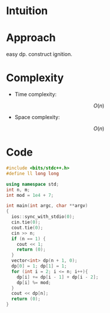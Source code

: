 # Intuition
<!-- Describe your first thoughts on how to solve this problem. -->

# Approach
<!-- Describe your approach to solving the problem. -->
easy dp.
construct ignition.

# Complexity
- Time complexity:
<!-- Add your time complexity here, e.g. $$O(n)$$ -->
$$ O(n) $$

- Space complexity:
<!-- Add your space complexity here, e.g. $$O(n)$$ -->
$$ O(n) $$

# Code
```cpp []
#include <bits/stdc++.h>
#define ll long long

using namespace std;
int n, m;
int mod = 1e4 + 7;

int main(int argc, char **argv)
{
  ios::sync_with_stdio(0);
  cin.tie(0);
  cout.tie(0);
  cin >> n;
  if (n == 1) {
    cout << 1;
    return (0);
  }
  vector<int> dp(n + 1, 0);
  dp[0] = 1; dp[1] = 1;
  for (int i = 2; i <= n; i++){
    dp[i] += dp[i - 1] + dp[i - 2];
    dp[i] %= mod;
  }
  cout << dp[n];
  return (0);
}


```

